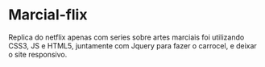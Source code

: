 # Marcial-flix
Replica do netflix apenas com series sobre artes marciais 
 foi utilizando CSS3, JS e HTML5, juntamente com Jquery para fazer o carrocel, e deixar o site responsivo.
